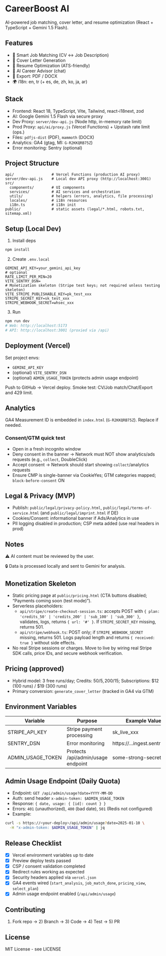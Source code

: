 # CareerBoost AI

AI-powered job matching, cover letter, and resume optimization (React + TypeScript + Gemini 1.5 Flash).

## Features

- 🎯 Smart Job Matching (CV ↔ Job Description)
- 📝 Cover Letter Generation
- 🔧 Resume Optimization (ATS-friendly)
- 💬 AI Career Advisor (chat)
- 📄 Export: PDF / DOCX
- 🌍 i18n: en, tr (+ es, de, zh, ko, ja, ar)

## Stack

- Frontend: React 18, TypeScript, Vite, Tailwind, react-i18next, zod
- AI: Google Gemini 1.5 Flash via secure proxy
- Dev Proxy: `server/dev-api.js` (Node http, in-memory rate limit)
- Prod Proxy: `api/ai/proxy.js` (Vercel Functions) + Upstash rate limit (ops.)
- Files: `pdfjs-dist` (PDF), `mammoth` (DOCX)
- Analytics: GA4 (gtag, MI: `G-R2KKQRB75Z`)
- Error monitoring: Sentry (optional)

## Project Structure

```
api/                 # Vercel Functions (production AI proxy)
server/dev-api.js    # Local dev API proxy (http://localhost:3001)
src/
  components/        # UI components
  services/          # AI services and orchestration
  utils/             # helpers (errors, analytics, file processing)
  locales/           # i18n resources
  i18n.ts            # i18n init
public/              # static assets (legal/*.html, robots.txt, sitemap.xml)
```

## Setup (Local Dev)

1) Install deps
```bash
npm install
```

2) Create `.env.local`
```env
GEMINI_API_KEY=your_gemini_api_key
# optional
RATE_LIMIT_PER_MIN=20
VITE_SENTRY_DSN=
# Monetization skeleton (Stripe test keys; not required unless testing skeleton)
VITE_STRIPE_PUBLISHABLE_KEY=pk_test_xxx
STRIPE_SECRET_KEY=sk_test_xxx
STRIPE_WEBHOOK_SECRET=whsec_xxx
```

3) Run
```bash
npm run dev
# Web: http://localhost:5173
# API: http://localhost:3001 (proxied via /api)
```

## Deployment (Vercel)

Set project envs:

- `GEMINI_API_KEY`
- (optional) `VITE_SENTRY_DSN`
- (optional) `ADMIN_USAGE_TOKEN` (protects admin usage endpoint)

Push to GitHub → Vercel deploy. Smoke test: CV/Job match/Chat/Export and 429 limit.

## Analytics

GA4 Measurement ID is embedded in `index.html` (`G-R2KKQRB75Z`). Replace if needed.

### Consent/GTM quick test
- Open in a fresh incognito window
- Deny consent in the banner → Network must NOT show analytics/ads requests (e.g., `collect`, DoubleClick)
- Accept consent → Network should start showing `collect`/analytics requests
- Ensure CMP is single-banner via CookieYes; GTM categories mapped; `block-before-consent` ON

## Legal & Privacy (MVP)

- Publish: `public/legal/privacy-policy.html`, `public/legal/terms-of-service.html` (and `public/legal/imprint.html` if DE)
- Cookies/Consent: informational banner if Ads/Analytics in use
- PII logging disabled in production; CSP meta added (use real headers in prod)

## Notes

⚠️ AI content must be reviewed by the user.

🔒 Data is processed locally and sent to Gemini for analysis.

## Monetization Skeleton

- Static pricing page at `public/pricing.html` (CTA buttons disabled; “Payments coming soon (test mode)”).
- Serverless placeholders:
  - `api/stripe/create-checkout-session.ts`: accepts POST with `{ plan: 'credits_50' | 'credits_200' | 'sub_100' | 'sub_300' }`, validates, logs, returns `{ url: '#' }`. If `STRIPE_SECRET_KEY` missing, returns 501.
  - `api/stripe/webhook.ts`: POST only; if `STRIPE_WEBHOOK_SECRET` missing, returns 501. Logs payload length and returns `{ received: true }` without side effects.
- No real Stripe sessions or charges. Move to live by wiring real Stripe SDK calls, price IDs, and secure webhook verification.

## Pricing (approved)
- Hybrid model: 3 free runs/day; Credits: 50/$5, 200/$15; Subscriptions: $12 (100 runs) / $19 (300 runs)
- Primary conversion: `generate_cover_letter` (tracked in GA4 via GTM)

## Environment Variables

| Variable | Purpose | Example Value |
| --- | --- | --- |
| STRIPE_API_KEY | Stripe payment processing | sk_live_xxx |
| SENTRY_DSN | Error monitoring | https://...ingest.sentry.io/... |
| ADMIN_USAGE_TOKEN | Protects /api/admin/usage endpoint | some-strong-secret |

## Admin Usage Endpoint (Daily Quota)

- Endpoint: `GET /api/admin/usage?date=YYYY-MM-DD`
- Auth: send header `x-admin-token: $ADMIN_USAGE_TOKEN`
- Response: `{ date, usage: { [id]: count } }`
- Errors: `401` (unauthorized), `400` (bad date), `501` (Redis not configured)
- Example:

```bash
curl -s https://<your-deploy>/api/admin/usage?date=2025-01-10 \
  -H "x-admin-token: $ADMIN_USAGE_TOKEN" | jq
```

## Release Checklist
- [x] Vercel environment variables up to date
- [x] Preview deploy tests passed
- [x] CSP / consent validation completed
- [x] Redirect rules working as expected
- [x] Security headers applied via `vercel.json`
- [x] GA4 events wired (`start_analysis`, `job_match_done`, `pricing_view`, `select_plan`)
- [x] Admin usage endpoint enabled (`/api/admin/usage`)

## Contributing

1) Fork repo → 2) Branch → 3) Code → 4) Test → 5) PR

## License

MIT License - see LICENSE